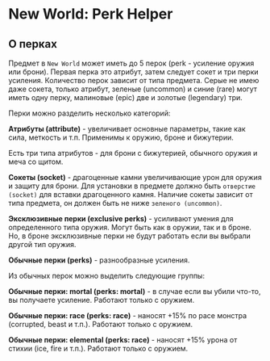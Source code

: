 # New World: Perk Helper

## О перках

Предмет в `New World` может иметь до 5 перок (perk - усиление оружия или брони). Первая перка это атрибут, затем следует сокет и три перки усиления. Количество перок зависит от типа предмета. Серые не имею даже сокета, только атрибут, зеленые (uncommon) и синие (rare) могут иметь одну перку, малиновые (epic) две и золотые (legendary) три.

Перки можно разделить несколько категорий:

__Атрибуты (attribute)__ - увеличивает основные параметры, такие как сила, меткость и т.п. Применимы к оружию, броне и бижутерии. 

Есть три типа атрибутов - для брони с бижутерией, обычного оружия и меча со щитом. 

__Сокеты (socket)__ - драгоценные камни увеличивающие урон для оружия и защиту для брони. Для установки в предмете должно быть `отверстие (socket)` для вставки драгоценного камня. Наличие сокеты зависит от типа предмета, он должен быть не ниже `зеленого (uncommon)`.

__Эксклюзивные перки (exclusive perks)__ - усиливают умения для определенного типа оружия. Могут быть как в оружии, так и в броне. Но, в броне эксклюзивные перки не будут работать если вы выбрали другой тип оружия.

__Обычные перки (perks)__ - разнообразные усиления.

Из обычных перок можно выделить следующие группы:

__Обычные перки: mortal (perks: mortal)__ - в случае если вы убили что-то, вы получаете усиление. Работают только с оружием.

__Обычные перки: race (perks: race)__ - наносят +15% по расе монстра (corrupted, beast и т.п.). Работают только с оружием.

__Обычные перки: elemental (perks: race)__ - наносят +15% урона от стихии (ice, fire и т.п.). Работают только с оружием.
